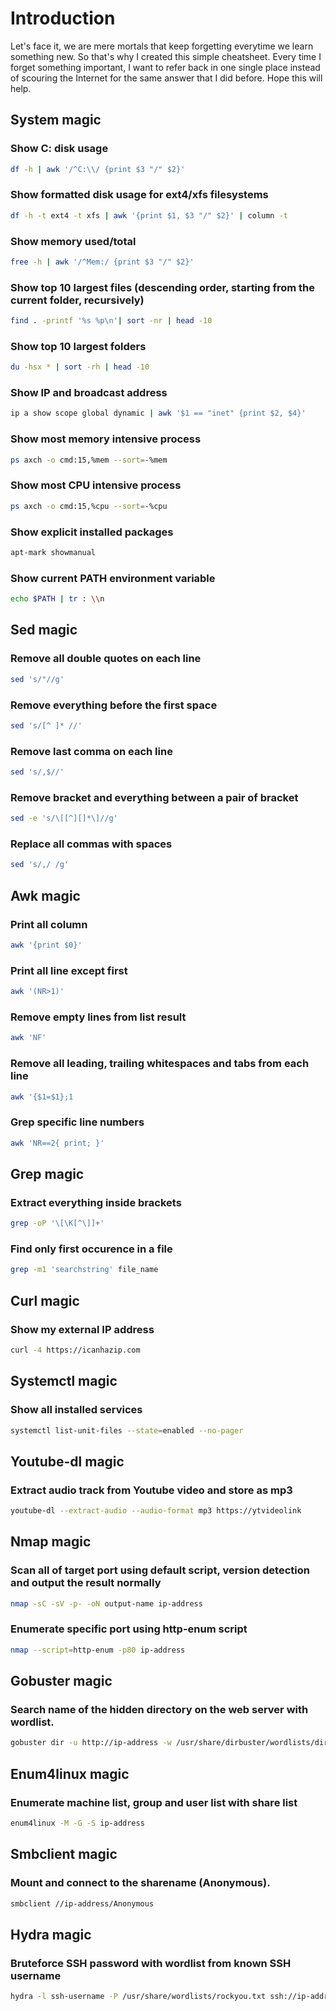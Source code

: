 # Introduction
Let's face it, we are mere mortals that keep forgetting everytime we learn something new. So that's why I created this simple cheatsheet. Every time I forget something important, I want to refer back in one single place instead of scouring the Internet for the same answer that I did before. Hope this will help.

## System magic
### Show C: disk usage
```sh
df -h | awk '/^C:\\/ {print $3 "/" $2}'
```

### Show formatted disk usage for ext4/xfs filesystems
```sh
df -h -t ext4 -t xfs | awk '{print $1, $3 "/" $2}' | column -t
```

### Show memory used/total
```sh
free -h | awk '/^Mem:/ {print $3 "/" $2}'
```

### Show top 10 largest files (descending order, starting from the current folder, recursively)
```sh
find . -printf '%s %p\n'| sort -nr | head -10
```

### Show top 10 largest folders
```sh
du -hsx * | sort -rh | head -10
```

### Show IP and broadcast address
```sh
ip a show scope global dynamic | awk '$1 == "inet" {print $2, $4}'
```

### Show most memory intensive process
```sh
ps axch -o cmd:15,%mem --sort=-%mem
```

### Show most CPU intensive process
```sh
ps axch -o cmd:15,%cpu --sort=-%cpu
```

### Show explicit installed packages
```sh
apt-mark showmanual
```

### Show current PATH environment variable
```sh
echo $PATH | tr : \\n
```

## Sed magic
### Remove all double quotes on each line
```sh
sed 's/"//g'
```

### Remove everything before the first space
```sh
sed 's/[^ ]* //'
```

### Remove last comma on each line
```sh
sed 's/,$//'
```

### Remove bracket and everything between a pair of bracket
```sh
sed -e 's/\[[^][]*\]//g'
```

### Replace all commas with spaces
```sh
sed 's/,/ /g'
```

## Awk magic
### Print all column
```sh
awk '{print $0}'
```

### Print all line except first
```sh
awk '(NR>1)'
```

### Remove empty lines from list result
```sh
awk 'NF'
```

### Remove all leading, trailing whitespaces and tabs from each line
```sh
awk '{$1=$1};1
```

### Grep specific line numbers
```sh
awk 'NR==2{ print; }'
```

## Grep magic
### Extract everything inside brackets
```sh
grep -oP '\[\K[^\]]+'
```

### Find only first occurence in a file
```sh
grep -m1 'searchstring' file_name
```

## Curl magic
### Show my external IP address
```sh
curl -4 https://icanhazip.com
```

## Systemctl magic
### Show all installed services
```sh
systemctl list-unit-files --state=enabled --no-pager
```

## Youtube-dl magic
### Extract audio track from Youtube video and store as mp3
```sh
youtube-dl --extract-audio --audio-format mp3 https://ytvideolink
```

## Nmap magic
### Scan all of target port using default script, version detection and output the result normally
```sh
nmap -sC -sV -p- -oN output-name ip-address
```

### Enumerate specific port using http-enum script
```sh
nmap --script=http-enum -p80 ip-address
```

## Gobuster magic
### Search name of the hidden directory on the web server with wordlist.
```sh
gobuster dir -u http://ip-address -w /usr/share/dirbuster/wordlists/directory-list-2.3-medium.txt
```

## Enum4linux magic
### Enumerate machine list, group and user list with share list
```sh
enum4linux -M -G -S ip-address
```

## Smbclient magic
### Mount and connect to the sharename (Anonymous).
```sh
smbclient //ip-address/Anonymous
```

## Hydra magic
### Bruteforce SSH password with wordlist from known SSH username
```sh
hydra -l ssh-username -P /usr/share/wordlists/rockyou.txt ssh://ip-address
```
